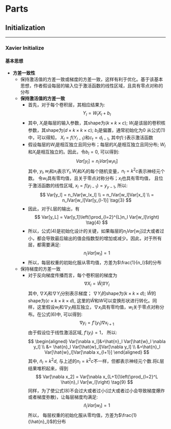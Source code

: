 # Parts 
## Initialization

---
### Xavier Initialize

#### 基本思想

* **方差一致性**
    * 保持激活值的方差一致或梯度的方差一致，这样有利于优化。基于该基本思想，作者假设每层的输入位于激活函数的线性区域，且具有零点对称的分布
    * **保持激活值的方差一致**
        - 首先，对于每个卷积层，其相应结果为: $$
Y_l = W_l X_l + b_l \tag{1}
$$
        - 其中, $X_l$是每层的输入参数，其shape为$(k\times k\times c)$; $W_l$是该层的卷积核参数，其shape为$(d\times k\times k\times c)$; $b_l$是偏置，通常初始化为$0$ 从公式(1)中，可以得知， $X_l=f(Y_{l-1})$和$c_t=d_{l-1}$, 其中$f(\cdot)$表示激活函数
        - 假设每层的$W_l$是相互独立且同分布；每层的$X_l$是相互独立且同分布; $W_l$和$X_l$是相互独立的。因此，令$b_l=0$, 可以得到: $$
Var[y_l]=n_lVar[w_l x_l] \tag{2}
$$其中, $y_l,w_l$和$x_l$表示$Y_l, W_l$和$X_l$的每个随机变量，$n_l =k^2c$表示神经元个数。 令$w_l$具有零均值，且关于零点对称分布；$x_l$也具有零均值， 且位于激活函数的线性区域, $x_l =f(y_{l-1})=y_{y-1}$, 所以: $$
Var[y_l] = n_lVar[w_lx_l] \\ = n_lVar[w_l]Var[x_l]  \\ = n_lVar[w_l]Var[y_{l-1}] \tag{3}
$$
        - 因此，对于$L$层的输出，有$$
Var[y_L] = Var[y_1]\left(\prod_{l=2}^{L}n_l Var[w_l]\right) \tag{4}
$$ 
        - 所以，公式(4)是初始化设计的关键，如果每层的$n_lVar[w_l]$过大或者过小，都会导致最后输出的值会指数型的增加或减少。因此，对于所有层，都需要满足: $$
n_lVar[w_l]=1 \tag{5}
$$
        - 所以，每层权重的初始化服从零均值，方差为$\frac{1}{n_l}$的分布
    * 保持梯度的方差一致
        - 对于反向梯度传播而言，每个卷积层的梯度为 $$
\nabla X_l = \hat{W}_l\nabla Y_l \tag{6}
$$其中, $\nabla X_l$和$\nabla Y_l$分别表示梯度； $\nabla Y_l$的shape为$(k\times k \times d)$; $\hat{W}$的shape为$(c\times k\times k\times d)$, 这里的$\hat{W}$和$W$可以变换形状进行转化。同样，这里假设$w_l$和$\nabla y_l$相互独立，$\nabla x_l$具有零均值，$w_l$关于零点对称分布。在公式(6)中, 可以得到: $$
\nabla y_l = f'(y_1)\nabla x_{l+1} \tag{7}
$$
由于假设位于线性激活区域, $f'(y_l)=1$， 所以: $$
\begin{aligned}
Var[\nabla x_l]&=\hat{n}_l Var[\hat{w}_l \nabla y_l] \\ &= \hat{n}_l Var[\hat{w}_l]Var[\nabla y_l] \\ &=\hat{n}_l Var[\hat{w}_l]Var[\nabla x_{l+1}]
\end{aligned}
$$其中, $\hat{n}_l=k^2 d$, 与上述的$n_l=k^2 c$不一样，但都表示神经元个数.将$L$层结果堆积起来，得到 $$
Var[\nabla x_2] = Var[\nabla x_{L+1}]\left(\prod_{l=2}^L \hat{n}_l Var[w_l]\right) \tag{9}
$$同样，为了使公式(8)不会过大或者过小(过大或者过小会导致梯度爆炸或者梯度弥散)，让每层梯度均满足: $$
\hat{n}_l Var[w_l]=1 \tag{10}
$$所以， 每层权重的初始化服从零均值，方差为$\frac{1}{\hat{n}_l}$的分布